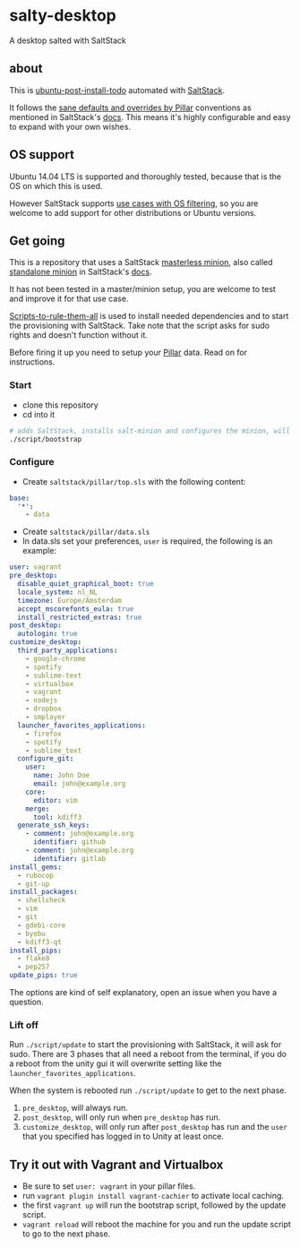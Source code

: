 # salty-desktop

A desktop salted with SaltStack

## about

This is [ubuntu-post-install-todo](https://github.com/robkorv/ubuntu-post-install-todo) automated with [SaltStack](https://github.com/saltstack/salt).

It follows the [sane defaults and overrides by Pillar](https://docs.saltstack.com/en/2015.5/topics/development/conventions/formulas.html#sane-defaults)
conventions as mentioned in SaltStack's [docs](https://docs.saltstack.com/en/2015.5/). This means it's highly configurable
and easy to expand with your own wishes.

## OS support

Ubuntu 14.04 LTS is supported and thoroughly tested, because that is the OS on which this is used.

However SaltStack supports [use cases with OS filtering](https://docs.saltstack.com/en/2015.5/topics/development/conventions/formulas.html#abstracting-static-defaults-into-a-lookup-table), so you are welcome to add support for other distributions or Ubuntu versions.

## Get going

This is a repository that uses a SaltStack [masterless minion](https://docs.saltstack.com/en/2015.5/topics/tutorials/quickstart.html), also called [standalone minion](https://docs.saltstack.com/en/2015.5/topics/tutorials/standalone_minion.html) in SaltStack's [docs](https://docs.saltstack.com/en/2015.5/).

It has not been tested in a master/minion setup, you are welcome to test and improve it for that use case.

[Scripts-to-rule-them-all](https://github.com/github/scripts-to-rule-them-all) is used to install needed dependencies and
to start the provisioning with SaltStack. Take note that the script asks for sudo rights and doesn't function without it.

Before firing it up you need to setup your [Pillar](https://docs.saltstack.com/en/2015.5/topics/pillar/index.html) data.
Read on for instructions.

### Start

* clone this repository
* cd into it
```bash
# adds SaltStack, installs salt-minion and configures the minion, will ask for sudo
./script/bootstrap
```

### Configure

* Create `saltstack/pillar/top.sls` with the following content:
```yaml
base:
  '*':
    - data
```

* Create `saltstack/pillar/data.sls`
* In data.sls set your preferences, `user` is required, the following is an example:
```yaml
user: vagrant
pre_desktop:
  disable_quiet_graphical_boot: true
  locale_system: nl_NL
  timezone: Europe/Amsterdam
  accept_mscorefonts_eula: true
  install_restricted_extras: true
post_desktop:
  autologin: true
customize_desktop:
  third_party_applications:
    - google-chrome
    - spotify
    - sublime-text
    - virtualbox
    - vagrant
    - nodejs
    - dropbox
    - smplayer
  launcher_favorites_applications:
    - firefox
    - spotify
    - sublime_text
  configure_git:
    user:
      name: John Doe
      email: john@example.org
    core:
      editor: vim
    merge:
      tool: kdiff3
  generate_ssh_keys:
    - comment: john@example.org
      identifier: github
    - comment: john@example.org
      identifier: gitlab
install_gems:
  - rubocop
  - git-up
install_packages:
  - shellcheck
  - vim
  - git
  - gdebi-core
  - byobu
  - kdiff3-qt
install_pips:
  - flake8
  - pep257
update_pips: true
```

The options are kind of self explanatory, open an issue when you have a question.

### Lift off

Run `./script/update` to start the provisioning with SaltStack, it will ask for sudo.
There are 3 phases that all need a reboot from the terminal, if you do a reboot from the
unity gui it will overwrite setting like the `launcher_favorites_applications`.

When the system is rebooted run `./script/update` to get to the next phase.

1. `pre_desktop`, will always run.
2. `post_desktop`, will only run when `pre_desktop` has run.
3. `customize_desktop`, will only run after `post_desktop` has run and the `user` that you specified has logged in to Unity at least once.

## Try it out with Vagrant and Virtualbox

* Be sure to set `user: vagrant` in your pillar files.
* run `vagrant plugin install vagrant-cachier` to activate local caching.
* the first `vagrant up` will run the bootstrap script, followed by the update script.
* `vagrant reload` will reboot the machine for you and run the update script to go to the next phase.
